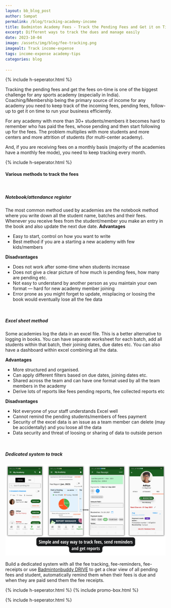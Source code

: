 ```yaml
---
layout: bb_blog_post
author: Sampat
permalink: /blog/tracking-academy-income
title: Badminton Academy Fees - Track the Pending Fees and Get it on Time
excerpt: Different ways to track the dues and manage easily
date: 2023-10-04
image: /assets/img/blog/fee-tracking.png
imagealt: Track income-expense
tags: income-expense academy-tips
categories: blog

---
```

{% include h-seperator.html %}

Tracking the pending fees and get the fees on-time is one of the biggest challenge for any sports academy (especially in India). Coaching/Membership being the primary source of income for any academy you need to keep track of the incoming fees, pending fees, follow-up to get it on time to run your business efficiently.

For any academy with more than 30+ students/members it becomes hard to remember who has paid the fees, whose pending and then start following up for the fees. The problem multiplies with more students and more centers and more attrition of students (for multi-center academy).

And, if you are receiving fees on a monthly basis (majority of the academies have a monthly fee mode), you need to keep tracking every month. 

{% include h-seperator.html %}

#### Various methods to track the fees
<br/>

##### Notebook/attendance register
The most common method used by academies are the notebook method where you write down all the student name, batches and their fees. Whenever you receive fees from the student/member you make an entry in the book and also update the next due date.
**Advantages**
- Easy to start, control on how you want to write
- Best method if you are a starting a new academy with few kids/members

**Disadvantages**
- Does not work after some-time when students increase
- Does not give a clear picture of how much is pending fees, how many are pending etc.
- Not easy to understand by another person as you maintain your own format — hard for new academy member joining
- Error prone as you might forget to update, misplacing or loosing the book would eventually lose all the fee data

<br/>

##### Excel sheet method
Some academies log the data in an excel file. This is a better alternative to logging in books. You can have separate worksheet for each batch, add all students within that batch, their joining dates, due dates etc. You can also have a dashboard within excel combining all the data.

**Advantages**
- More structured and organised.
- Can apply different filters based on due dates, joining dates etc.
- Shared across the team and can have one format used by all the team members in the academy
- Derive lots of reports like fees pending reports, fee collected reports etc

**Disadvantages**
- Not everyone of your staff understands Excel well
- Cannot remind the pending students/members of fees payment
- Security of the excel data is an issue as a team member can delete (may be accidentally) and you loose all the data
- Data security and threat of loosing or sharing of data to outside person

<br/>

##### Dedicated system to track
![Badmintonbuddy DRIVE!](/assets/img/drive/guide/all-in-one.png "simple and elegant")

Build a dedicated system with all the fee tracking, fee-reminders, fee-receipts or use [Badmintonbuddy DRIVE](https://badmintonbuddy.com) to get a clear view of all pending fees and student, automatically remind them when their fees is due and when they are paid send them the fee receipts.



{% include h-seperator.html %}
{% include promo-box.html %}

{% include h-seperator.html %}

